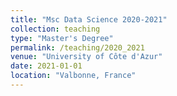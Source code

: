 ```yaml
---
title: "Msc Data Science 2020-2021"
collection: teaching
type: "Master's Degree"
permalink: /teaching/2020_2021
venue: "University of Côte d'Azur"
date: 2021-01-01
location: "Valbonne, France"
---
```

